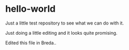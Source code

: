 # hello-world
Just a little test repository to see what we can do with it.

Just doing a little editing and it looks quite promising.

Edited this file in Breda..

